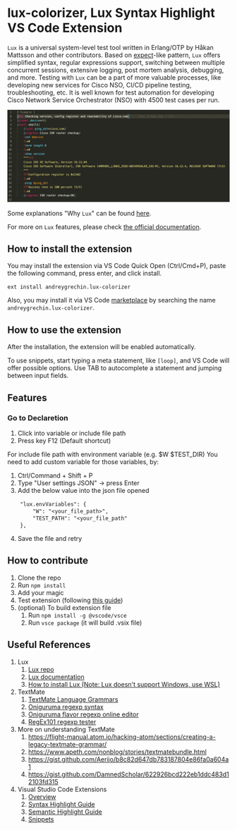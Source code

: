 # lux-colorizer, Lux Syntax Highlight VS Code Extension

`Lux` is a universal system-level test tool written in Erlang/OTP by Håkan
Mattsson and other contributors. Based on
[expect](http://www.nist.gov/el/msid/expect.cfm)-like pattern, `Lux` offers
simplified syntax, regular expressions support, switching between multiple
concurrent sessions, extensive logging, post mortem analysis, debugging, and
more. Testing with `Lux` can be a part of more valuable processes, like
developing new services for Cisco NSO, CI/CD pipeline testing, troubleshooting,
etc. It is well known for test automation for developing Cisco Network Service
Orchestrator (NSO) with 4500 test cases per run.

![An example using Monakai color theme](https://github.com/andreygrechin/lux-colorizer/raw/main/assets/images/example-animated.gif)

Some explanations "Why `Lux`" can be found [here](https://github.com/andreygrechin/lux-colorizer/blob/main/USECASE.md).

For more on `Lux` features, please check
[the official documentation](https://github.com/hawk/lux/blob/master/doc/lux.md).

## How to install the extension

You may install the extension via VS Code Quick Open (Ctrl/Cmd+P), paste the
following command, press enter, and click install.

```text
ext install andreygrechin.lux-colorizer
```

Also, you may install it via VS Code
[marketplace](https://marketplace.visualstudio.com/vscode) by searching the name
`andreygrechin.lux-colorizer`.

## How to use the extension

After the installation, the extension will be enabled automatically.

To use snippets, start typing a meta statement, like `[loop]`, and VS Code will
offer possible options. Use TAB to autocomplete a statement and jumping between
input fields.

## Features

### Go to Declaretion

1. Click into variable or include file path
2. Press key F12 (Default shortcut)

For include file path with environment variable (e.g. $W $TEST_DIR)
You need to add custom variable for those variables, by:
1. Ctrl/Command + Shift + P 
2. Type "User settings JSON" -> press Enter
3. Add the below value into the json file opened
```
    "lux.envVariables": {
        "W": "<your_file_path>",
        "TEST_PATH": "<your_file_path"
    },
```
4. Save the file and retry

## How to contribute

1. Clone the repo
2. Run `npm install`
3. Add your magic
4. Test extension (following [this guide](https://code.visualstudio.com/api/working-with-extensions/testing-extension)) 
5. (optional) To build extension file
    1. Run `npm install -g @vscode/vsce`
    2. Run `vsce package` (it will build .vsix file)

## Useful References

1. Lux
    1. [Lux repo](https://github.com/hawk/lux/)
    1. [Lux documentation](https://github.com/hawk/lux/blob/master/doc/lux.md)
    1. [How to install Lux (Note: Lux doesn't support Windows, use WSL)](https://github.com/hawk/lux/blob/master/INSTALL.md)
1. TextMate
    1. [TextMate Language Grammars](https://macromates.com/manual/en/language_grammars)
    1. [Oniguruma regexp syntax](https://macromates.com/manual/en/regular_expressions)
    1. [Oniguruma flavor regexp online editor](https://rubular.com/)
    1. [RegEx101 regexp tester](https://regexp101.com/)
1. More on understanding TextMate
    1. <https://flight-manual.atom.io/hacking-atom/sections/creating-a-legacy-textmate-grammar/>
    1. <https://www.apeth.com/nonblog/stories/textmatebundle.html>
    1. <https://gist.github.com/Aerijo/b8c82d647db783187804e86fa0a604a1>
    1. <https://gist.github.com/DamnedScholar/622926bcd222eb1ddc483d12103fd315>
1. Visual Studio Code Extensions
    1. [Overview](https://code.visualstudio.com/api/language-extensions/overview)
    1. [Syntax Highlight Guide](https://code.visualstudio.com/api/language-extensions/syntax-highlight-guide)
    1. [Semantic Highlight Guide](https://code.visualstudio.com/api/language-extensions/semantic-highlight-guide)
    1. [Snippets](https://github.com/microsoft/vscode-extension-samples/tree/master/snippet-sample)
